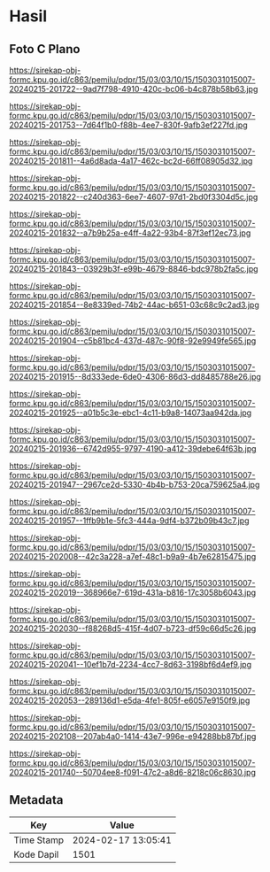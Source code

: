 # Hasil

## Foto C Plano

https://sirekap-obj-formc.kpu.go.id/c863/pemilu/pdpr/15/03/03/10/15/1503031015007-20240215-201722--9ad7f798-4910-420c-bc06-b4c878b58b63.jpg

https://sirekap-obj-formc.kpu.go.id/c863/pemilu/pdpr/15/03/03/10/15/1503031015007-20240215-201753--7d64f1b0-f88b-4ee7-830f-9afb3ef227fd.jpg

https://sirekap-obj-formc.kpu.go.id/c863/pemilu/pdpr/15/03/03/10/15/1503031015007-20240215-201811--4a6d8ada-4a17-462c-bc2d-66ff08905d32.jpg

https://sirekap-obj-formc.kpu.go.id/c863/pemilu/pdpr/15/03/03/10/15/1503031015007-20240215-201822--c240d363-6ee7-4607-97d1-2bd0f3304d5c.jpg

https://sirekap-obj-formc.kpu.go.id/c863/pemilu/pdpr/15/03/03/10/15/1503031015007-20240215-201832--a7b9b25a-e4ff-4a22-93b4-87f3ef12ec73.jpg

https://sirekap-obj-formc.kpu.go.id/c863/pemilu/pdpr/15/03/03/10/15/1503031015007-20240215-201843--03929b3f-e99b-4679-8846-bdc978b2fa5c.jpg

https://sirekap-obj-formc.kpu.go.id/c863/pemilu/pdpr/15/03/03/10/15/1503031015007-20240215-201854--8e8339ed-74b2-44ac-b651-03c68c9c2ad3.jpg

https://sirekap-obj-formc.kpu.go.id/c863/pemilu/pdpr/15/03/03/10/15/1503031015007-20240215-201904--c5b81bc4-437d-487c-90f8-92e9949fe565.jpg

https://sirekap-obj-formc.kpu.go.id/c863/pemilu/pdpr/15/03/03/10/15/1503031015007-20240215-201915--8d333ede-6de0-4306-86d3-dd8485788e26.jpg

https://sirekap-obj-formc.kpu.go.id/c863/pemilu/pdpr/15/03/03/10/15/1503031015007-20240215-201925--a01b5c3e-ebc1-4c11-b9a8-14073aa942da.jpg

https://sirekap-obj-formc.kpu.go.id/c863/pemilu/pdpr/15/03/03/10/15/1503031015007-20240215-201936--6742d955-9797-4190-a412-39debe64f63b.jpg

https://sirekap-obj-formc.kpu.go.id/c863/pemilu/pdpr/15/03/03/10/15/1503031015007-20240215-201947--2967ce2d-5330-4b4b-b753-20ca759625a4.jpg

https://sirekap-obj-formc.kpu.go.id/c863/pemilu/pdpr/15/03/03/10/15/1503031015007-20240215-201957--1ffb9b1e-5fc3-444a-9df4-b372b09b43c7.jpg

https://sirekap-obj-formc.kpu.go.id/c863/pemilu/pdpr/15/03/03/10/15/1503031015007-20240215-202008--42c3a228-a7ef-48c1-b9a9-4b7e62815475.jpg

https://sirekap-obj-formc.kpu.go.id/c863/pemilu/pdpr/15/03/03/10/15/1503031015007-20240215-202019--368966e7-619d-431a-b816-17c3058b6043.jpg

https://sirekap-obj-formc.kpu.go.id/c863/pemilu/pdpr/15/03/03/10/15/1503031015007-20240215-202030--f88268d5-415f-4d07-b723-df59c66d5c26.jpg

https://sirekap-obj-formc.kpu.go.id/c863/pemilu/pdpr/15/03/03/10/15/1503031015007-20240215-202041--10ef1b7d-2234-4cc7-8d63-3198bf6d4ef9.jpg

https://sirekap-obj-formc.kpu.go.id/c863/pemilu/pdpr/15/03/03/10/15/1503031015007-20240215-202053--289136d1-e5da-4fe1-805f-e6057e9150f9.jpg

https://sirekap-obj-formc.kpu.go.id/c863/pemilu/pdpr/15/03/03/10/15/1503031015007-20240215-202108--207ab4a0-1414-43e7-996e-e94288bb87bf.jpg

https://sirekap-obj-formc.kpu.go.id/c863/pemilu/pdpr/15/03/03/10/15/1503031015007-20240215-201740--50704ee8-f091-47c2-a8d6-8218c06c8630.jpg


## Metadata

| Key        | Value               |
| ---------- | ------------------- |
| Time Stamp | 2024-02-17 13:05:41 |
| Kode Dapil | 1501                |



